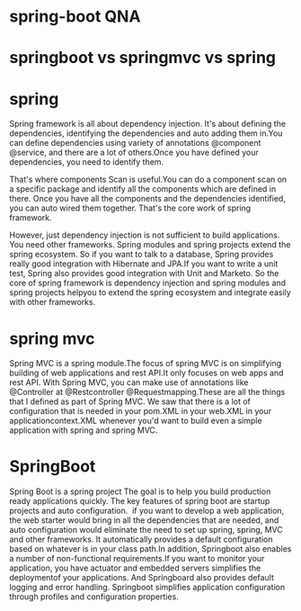 # spring-boot QNA

# springboot vs springmvc vs spring

# spring 
Spring framework is all about dependency injection. It's about defining the dependencies, identifying the dependencies and auto adding them in.You can define dependencies using variety of annotations @component @service, and there are a lot of others.Once you have defined your dependencies, you need to identify them.

That's where components Scan is useful.You can do a component scan on a specific package and identify all the components which are defined in there.
Once you have all the components and the dependencies identified, you can auto wired them together. That's the core work of spring framework.

However, just dependency injection is not sufficient to build applications. You need other frameworks.
Spring modules and spring projects extend the spring ecosystem.
So if you want to talk to a database, Spring provides really good integration with Hibernate and JPA.If you want to write a unit test, Spring also provides good integration with Unit and Marketo.
So the core of spring framework is dependency injection and spring modules and spring projects helpyou to extend the spring ecosystem and integrate easily with other frameworks.

# spring mvc
Spring MVC is a spring module.The focus of spring MVC is on simplifying building of web applications and rest API.It only focuses on web apps and rest API.
With Spring MVC, you can make use of annotations like @Controller at @Restcontroller @Requestmapping.These are all the things that I defined as part of Spring MVC. We saw that there is a lot of configuration that is needed in your pom.XML in your web.XML in your applicationcontext.XML whenever you'd want to build even a simple application with spring and spring MVC.


# SpringBoot
Spring Boot is a spring project The goal is to help you build production ready applications quickly. The key features of spring boot are startup projects and auto configuration. 
if you want to develop a web application, the web starter would bring in all the dependencies that are needed, and auto configuration would eliminate the need to set up spring, spring, MVC and other frameworks.
It automatically provides a default configuration based on whatever is in your class path.In addition, Springboot also enables a number of non-functional requirements.If you want to monitor your application, you have actuator and embedded servers simplifies the deploymentof your applications.
And Springboard also provides default logging and error handling. Springboot simplifies application configuration through profiles and configuration properties.
